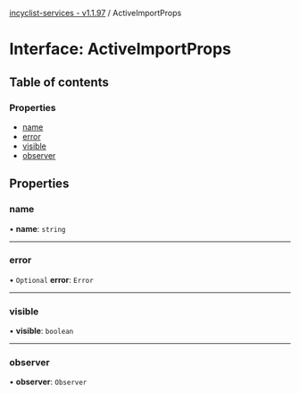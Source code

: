 [incyclist-services - v1.1.97](../README.md) / ActiveImportProps

# Interface: ActiveImportProps

## Table of contents

### Properties

- [name](ActiveImportProps.md#name)
- [error](ActiveImportProps.md#error)
- [visible](ActiveImportProps.md#visible)
- [observer](ActiveImportProps.md#observer)

## Properties

### name

• **name**: `string`

___

### error

• `Optional` **error**: `Error`

___

### visible

• **visible**: `boolean`

___

### observer

• **observer**: `Observer`
